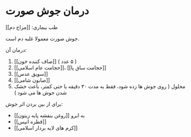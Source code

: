 # درمان جوش صورت

طب بیماری: [[مزاج دم]] 

جوش صورت معمولا غلبه دم است.

درمان آن:
1. [[صاف کننده خون]] ( ۵ عدد )
2. [[حجامت عام اسلامی]]، [[حجامت ساق پا]]
3. [[سویق عدس]]
4. [[صابون شامی]]
5. محلول ( روی جوش ها زده شود، فقط به مدت ۳۰ دقیقه یا حتی کمتر، باعث خشک شدن جوش ها می شود )

برای از بین بردن اثر جوش:

- [[روغن بنفشه پایه زیتون]] به ابرو
- [[قطره انیس]]
- [[کرم های لایه بردار اسلامی]]